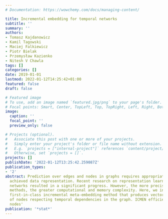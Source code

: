 ```yaml
---
# Documentation: https://wowchemy.com/docs/managing-content/

title: Incremental embedding for temporal networks
subtitle: ''
summary: ''
authors:
- Tomasz Kajdanowicz
- Kamil Tagowski
- Maciej Falkiewicz
- Piotr Bielak
- Przemysław Kazienko
- Nitesh V Chawla
tags: []
categories: []
date: 2019-01-01
lastmod: 2022-01-12T14:25:42+01:00
featured: false
draft: false

# Featured image
# To use, add an image named `featured.jpg/png` to your page's folder.
# Focal points: Smart, Center, TopLeft, Top, TopRight, Left, Right, BottomLeft, Bottom, BottomRight.
image:
  caption: ''
  focal_point: ''
  preview_only: false

# Projects (optional).
#   Associate this post with one or more of your projects.
#   Simply enter your project's folder or file name without extension.
#   E.g. `projects = ["internal-project"]` references `content/project/deep-learning/index.md`.
#   Otherwise, set `projects = []`.
projects: []
publishDate: '2022-01-12T13:25:42.259087Z'
publication_types:
- '2'
abstract: Prediction over edges and nodes in graphs requires appropriate and efficiently
  achieved data representation. Recent research on representation learning for dynamic
  networks resulted in a significant progress. However, the more precise and accurate
  methods, the greater computational and memory complexity. Here, we introduce ICMEN–the
  first-in-class incremental meta-embedding method that produces vector representations
  of nodes respecting temporal dependencies in the graph. ICMEN efficiently constructs
  nodes'
publication: '*stat*'
---
```


